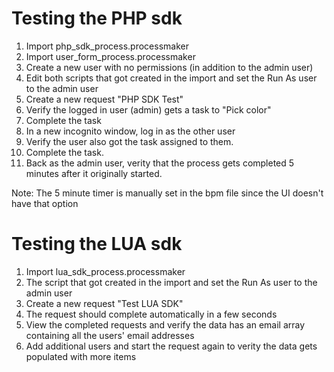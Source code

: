 # Testing the PHP sdk

1. Import php_sdk_process.processmaker
1. Import user_form_process.processmaker
1. Create a new user with no permissions (in addition to the admin user)
1. Edit both scripts that got created in the import and set the Run As user to the admin user
1. Create a new request "PHP SDK Test"
1. Verify the logged in user (admin) gets a task to "Pick color"
1. Complete the task
1. In a new incognito window, log in as the other user
1. Verify the user also got the task assigned to them.
1. Complete the task.
1. Back as the admin user, verity that the process gets completed 5 minutes after it originally started.

Note: The 5 minute timer is manually set in the bpm file since the UI doesn't have that option

# Testing the LUA sdk

1. Import lua_sdk_process.processmaker
1. The script that got created in the import and set the Run As user to the admin user
1. Create a new request "Test LUA SDK"
1. The request should complete automatically in a few seconds
1. View the completed requests and verify the data has an email array containing all the users' email addresses
1. Add additional users and start the request again to verity the data gets populated with more items
